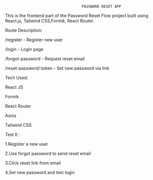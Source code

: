                                        PASSWORD RESET APP 

This is the frontend part of the Password Reset Flow project built using React.js, Tailwind CSS,Formik, React Router.

Route	Description:

/register                -	 Register new user

/login	                 -   Login page

/forgot-password         -	 Request reset email

/reset-password/:token	 -   Set new password via link


Tech Used:

React JS

Formik

React Router

Axios

Tailwind CSS

Test It :

1.Register a new user

2.Use forgot password to send reset email

3.Click reset link from email 

4.Set new password and test login

